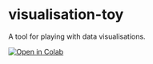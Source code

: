 # visualisation-toy

A tool for playing with data visualisations.

[![Open in Colab](https://colab.research.google.com/assets/colab-badge.svg)](
  https://colab.research.google.com/github/ellwise/visualisation-toy/blob/main/main.py
)
